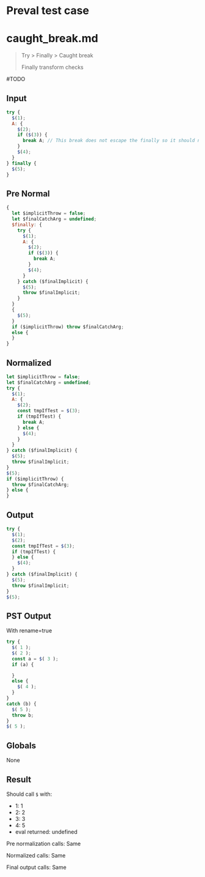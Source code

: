 # Preval test case

# caught_break.md

> Try > Finally > Caught break
>
> Finally transform checks

#TODO

## Input

`````js filename=intro
try {
  $(1);
  A: {
    $(2);
    if ($(3)) {
      break A; // This break does not escape the finally so it should not be trapped by it
    }
    $(4);
  }
} finally {
  $(5);
}
`````

## Pre Normal


`````js filename=intro
{
  let $implicitThrow = false;
  let $finalCatchArg = undefined;
  $finally: {
    try {
      $(1);
      A: {
        $(2);
        if ($(3)) {
          break A;
        }
        $(4);
      }
    } catch ($finalImplicit) {
      $(5);
      throw $finalImplicit;
    }
  }
  {
    $(5);
  }
  if ($implicitThrow) throw $finalCatchArg;
  else {
  }
}
`````

## Normalized


`````js filename=intro
let $implicitThrow = false;
let $finalCatchArg = undefined;
try {
  $(1);
  A: {
    $(2);
    const tmpIfTest = $(3);
    if (tmpIfTest) {
      break A;
    } else {
      $(4);
    }
  }
} catch ($finalImplicit) {
  $(5);
  throw $finalImplicit;
}
$(5);
if ($implicitThrow) {
  throw $finalCatchArg;
} else {
}
`````

## Output


`````js filename=intro
try {
  $(1);
  $(2);
  const tmpIfTest = $(3);
  if (tmpIfTest) {
  } else {
    $(4);
  }
} catch ($finalImplicit) {
  $(5);
  throw $finalImplicit;
}
$(5);
`````

## PST Output

With rename=true

`````js filename=intro
try {
  $( 1 );
  $( 2 );
  const a = $( 3 );
  if (a) {

  }
  else {
    $( 4 );
  }
}
catch (b) {
  $( 5 );
  throw b;
}
$( 5 );
`````

## Globals

None

## Result

Should call `$` with:
 - 1: 1
 - 2: 2
 - 3: 3
 - 4: 5
 - eval returned: undefined

Pre normalization calls: Same

Normalized calls: Same

Final output calls: Same
